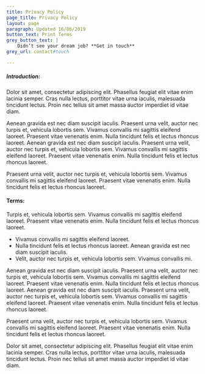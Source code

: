```yaml
---
title: Privacy Policy
page_title: Privacy Policy
layout: page
paragraph: Updated 16/06/2019
button_text: Print Terms
grey_button_text: |
    Didn’t see your dream job? **Get in touch**
grey_url: contact#touch

---
```

 
##### Introduction:

Dolor sit amet, consectetur adipiscing elit. Phasellus feugiat elit vitae enim lacinia semper. Cras nulla lectus, porttitor vitae urna iaculis, malesuada tincidunt lectus. Proin nec tellus sit amet massa auctor imperdiet id vitae diam.

Aenean gravida est nec diam suscipit iaculis. Praesent urna velit, auctor nec turpis et, vehicula lobortis sem. Vivamus convallis mi sagittis eleifend laoreet. Praesent vitae venenatis enim. Nulla tincidunt felis et lectus rhoncus laoreet. Aenean gravida est nec diam suscipit iaculis. Praesent urna velit, auctor nec turpis et, vehicula lobortis sem. Vivamus convallis mi sagittis eleifend laoreet. Praesent vitae venenatis enim. Nulla tincidunt felis et lectus rhoncus laoreet.

Praesent urna velit, auctor nec turpis et, vehicula lobortis sem. Vivamus convallis mi sagittis eleifend laoreet. Praesent vitae venenatis enim. Nulla tincidunt felis et lectus rhoncus laoreet. 

#### Terms:

Turpis et, vehicula lobortis sem. Vivamus convallis mi sagittis eleifend laoreet. Praesent vitae venenatis enim. Nulla tincidunt felis et lectus rhoncus laoreet. 

- Vivamus convallis mi sagittis eleifend laoreet.
- Nulla tincidunt felis et lectus rhoncus laoreet. Aenean gravida est nec diam suscipit iaculis.
- Velit, auctor nec turpis et, vehicula lobortis sem. Vivamus convallis mi.

Aenean gravida est nec diam suscipit iaculis. Praesent urna velit, auctor nec turpis et, vehicula lobortis sem. Vivamus convallis mi sagittis eleifend laoreet. Praesent vitae venenatis enim. Nulla tincidunt felis et lectus rhoncus laoreet. Aenean gravida est nec diam suscipit iaculis. Praesent urna velit, auctor nec turpis et, vehicula lobortis sem. Vivamus convallis mi sagittis eleifend laoreet. Praesent vitae venenatis enim. Nulla tincidunt felis et lectus rhoncus laoreet.

Praesent urna velit, auctor nec turpis et, vehicula lobortis sem. Vivamus convallis mi sagittis eleifend laoreet. Praesent vitae venenatis enim. Nulla tincidunt felis et lectus rhoncus laoreet. 

Dolor sit amet, consectetur adipiscing elit. Phasellus feugiat elit vitae enim lacinia semper. Cras nulla lectus, porttitor vitae urna iaculis, malesuada tincidunt lectus. Proin nec tellus sit amet massa auctor imperdiet id vitae diam.